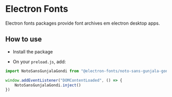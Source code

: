 # Electron Fonts

Electron fonts packages provide font archives em electron desktop apps.

## How to use

* Install the package

* On your `preload.js`, add:

```ts
import NotoSansGunjalaGondi from "@electron-fonts/noto-sans-gunjala-gondi"

window.addEventListener("DOMContentLoaded", () => {
    NotoSansGunjalaGondi.inject()
})
```